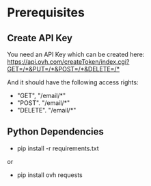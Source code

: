 # Prerequisites

## Create API Key

You need an API Key which can be created here: <https://api.ovh.com/createToken/index.cgi?GET=/*&PUT=/*&POST=/*&DELETE=/*>

And it should have the following access rights:
* "GET", "/email/*"
* "POST". "/email/*"
* "DELETE". "/email/*"

## Python Dependencies

* pip install -r requirements.txt

or

* pip install ovh requests